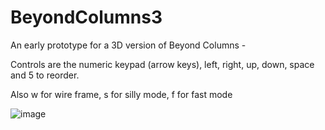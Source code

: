 # BeyondColumns3

An early prototype for a 3D version of Beyond Columns - 

Controls are the numeric keypad (arrow keys), left, right, up, down, space and 5 to reorder.

Also w for wire frame, s for silly mode, f for fast mode

![image](https://user-images.githubusercontent.com/8152909/206868005-1522fcdf-0b44-4cf9-ba8b-c2254b428ddc.png)

